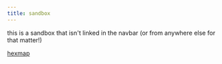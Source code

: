 ```yaml
---
title: sandbox
---
```

this is a sandbox that isn't linked in the navbar (or from anywhere else for that matter!)


<a href="https://open-innovations.github.io/oi-lume-viz/samples/map/hex-cartogram/embed/a-basic-hex-cartogram/">hexmap</a>
